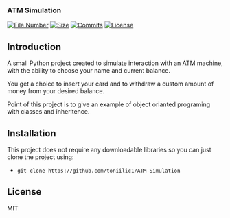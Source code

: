 ### **ATM Simulation**

[![File Number](https://img.shields.io/github/directory-file-count/toniilic1/ATM-Simulation "File Number")](https://github.com/toniilic1/ATM-Simulation)
[![Size](https://img.shields.io/github/repo-size/toniilic1/ATM-Simulation)](https://github.com/toniilic1/ATM-Simulation)
[![Commits](https://img.shields.io/github/commit-activity/m/toniilic1/ATM-Simulation)](https://github.com/toniilic1/ATM-Simulation/graphs/commit-activity)
[![License](https://img.shields.io/github/license/toniilic1/ATM-Simulation "License")](https://github.com/toniilic1/ATM-Simulation/blob/master/LICENSE.txt "License")

## Introduction
A small Python project created to simulate interaction with an ATM machine, with the ability to choose your name and current balance.

You get a choice to insert your card and to withdraw a custom amount of money from your desired balance.

Point of this project is to give an example of object orianted programing with classes and inheritence.

## Installation
This project does not require any downloadable libraries so you can just clone the project using:
- ```git clone https://github.com/toniilic1/ATM-Simulation```

## License

MIT
